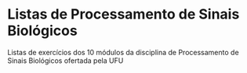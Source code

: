 # Listas de Processamento de Sinais Biológicos

Listas de exercícios dos 10 módulos da disciplina de Processamento de Sinais Biológicos ofertada pela UFU
